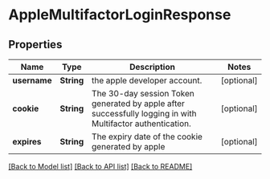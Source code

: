 # AppleMultifactorLoginResponse

## Properties
Name | Type | Description | Notes
------------ | ------------- | ------------- | -------------
**username** | **String** | the apple developer account. | [optional] 
**cookie** | **String** | The 30-day session Token generated by apple after successfully logging in with Multifactor authentication. | [optional] 
**expires** | **String** | The expiry date of the cookie generated by apple | [optional] 

[[Back to Model list]](../README.md#documentation-for-models) [[Back to API list]](../README.md#documentation-for-api-endpoints) [[Back to README]](../README.md)


